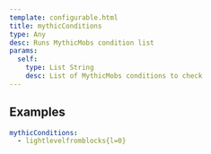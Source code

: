 ```yaml
---
template: configurable.html
title: mythicConditions
type: Any
desc: Runs MythicMobs condition list
params:
  self:
    type: List String 
    desc: List of MythicMobs conditions to check
---
```


## Examples

```yaml
mythicConditions:
  - lightlevelfromblocks{l=0}
```
